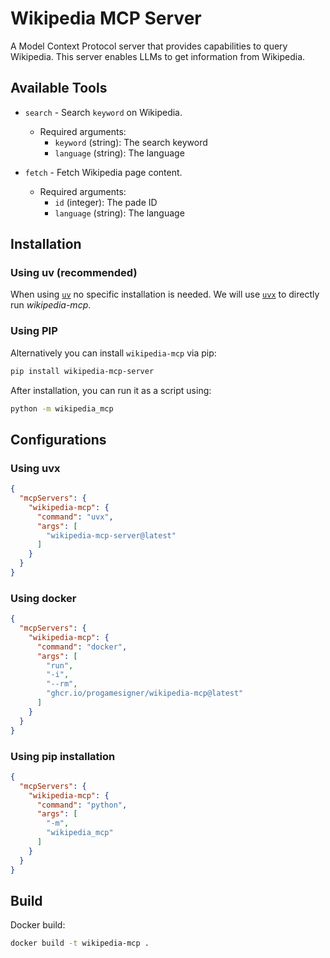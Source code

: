 # Wikipedia MCP Server

A Model Context Protocol server that provides capabilities to query Wikipedia. This server enables LLMs to get information from Wikipedia.

## Available Tools

- `search` - Search `keyword` on Wikipedia.
  - Required arguments:
    - `keyword` (string): The search keyword
    - `language` (string): The language

- `fetch` - Fetch Wikipedia page content.
  - Required arguments:
    - `id` (integer): The pade ID
    - `language` (string): The language

## Installation

### Using uv (recommended)

When using [`uv`](https://docs.astral.sh/uv/) no specific installation is needed. We will
use [`uvx`](https://docs.astral.sh/uv/guides/tools/) to directly run *wikipedia-mcp*.

### Using PIP

Alternatively you can install `wikipedia-mcp` via pip:

```bash
pip install wikipedia-mcp-server
```

After installation, you can run it as a script using:

```bash
python -m wikipedia_mcp
```

## Configurations

### Using uvx
```json
{
  "mcpServers": {
    "wikipedia-mcp": {
      "command": "uvx",
      "args": [
        "wikipedia-mcp-server@latest"
      ]
    }
  }
}
```

### Using docker
```json
{
  "mcpServers": {
    "wikipedia-mcp": {
      "command": "docker",
      "args": [
        "run",
        "-i",
        "--rm",
        "ghcr.io/progamesigner/wikipedia-mcp@latest"
      ]
    }
  }
}
```

### Using pip installation
```json
{
  "mcpServers": {
    "wikipedia-mcp": {
      "command": "python",
      "args": [
        "-m",
        "wikipedia_mcp"
      ]
    }
  }
}
```

## Build

Docker build:

```bash
docker build -t wikipedia-mcp .
```
